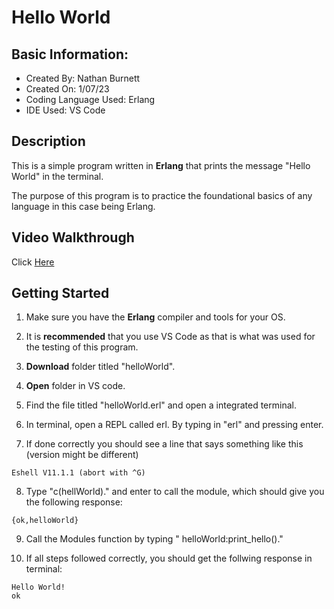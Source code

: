 # Hello World
## Basic Information:
* Created By: Nathan Burnett
* Created On: 1/07/23 
* Coding Language Used: Erlang
* IDE Used: VS Code

## Description
This is a simple program written in **Erlang** that prints the message "Hello World" in the terminal.

The purpose of this program is to practice the foundational basics of any language in this case being Erlang.

## Video Walkthrough
Click [Here](https://youtu.be/uYFFE8EOze8)


## Getting Started
1. Make sure you have the **Erlang** compiler and tools for your OS.

2. It is **recommended** that you use VS Code as that is what was used for the testing of this program. 

3. **Download** folder titled "helloWorld".

4. **Open** folder in VS code.

5. Find the file titled "helloWorld.erl" and open a integrated terminal.

6. In terminal, open a REPL called erl. By typing in "erl" and pressing enter.

7. If done correctly you should see a line that says something like this (version might be different)

```
Eshell V11.1.1 (abort with ^G)
```

8. Type "c(hellWorld)."  and enter to call the module, which should give you the following response:

```
{ok,helloWorld}
```
9. Call the Modules function by typing " helloWorld:print_hello()."

10. If all steps followed correctly, you should get the follwing response in terminal:
```
Hello World!
ok
```